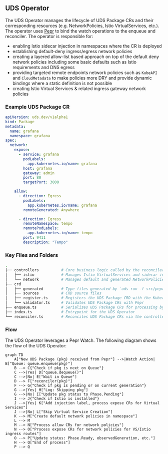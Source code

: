 ## UDS Operator

The UDS Operator manages the lifecycle of UDS Package CRs and their corresponding resources (e.g. NetworkPolicies, Istio VirtualServices, etc.). The operator uses [Pepr](https://pepr.dev) to bind the watch operations to the enqueue and reconciler. The operator is responsible for:

- enabling Istio sidecar injection in namespaces where the CR is deployed
- establishing default-deny ingress/egress network policies
- creating a layered allow-list based approach on top of the default deny network policies including some basic defaults such as Istio requirements and DNS egress
- providing targeted remote endpoints network policies such as `KubeAPI` and `CloudMetadata` to make policies more DRY and provide dynamic bindings where a static definition is not possible
- creating Istio Virtual Services & related ingress gateway network policies

### Example UDS Package CR

```yaml
apiVersion: uds.dev/v1alpha1
kind: Package
metadata:
  name: grafana
  namespace: grafana
spec:
  network:
    expose:
      - service: grafana
        podLabels:
          app.kubernetes.io/name: grafana
        host: grafana
        gateway: admin
        port: 80
        targetPort: 3000

    allow:
      - direction: Egress
        podLabels:
          app.kubernetes.io/name: grafana
        remoteGenerated: Anywhere

      - direction: Egress
        remoteNamespace: tempo
        remotePodLabels:
          app.kubernetes.io/name: tempo
        port: 9411
        description: "Tempo"
```

### Key Files and Folders

```bash
.
├── controllers          # Core business logic called by the reconciler
│   ├── istio            # Manages Istio VirtualServices and sidecar injection for UDS Packages/Namespace
│   └── network          # Manages default and generated NetworkPolicies for UDS Packages/Namespace
├── crd
│   ├── generated        # Type files generated by `uds run -f src/pepr/tasks.yaml gen-crds`
│   ├── sources          # CRD source files
│   ├── register.ts      # Registers the UDS Package CRD with the Kubernetes API
│   └── validator.ts     # Validates UDS Package CRs with Pepr
├── enqueue.ts           # Serializes UDS Package CRs for processing by the reconciler
├── index.ts             # Entrypoint for the UDS Operator
└── reconciler.ts        # Reconciles UDS Package CRs via the controllers
```

### Flow

The UDS Operator leverages a Pepr Watch. The following diagram shows the flow of the UDS Operator:

```mermaid
graph TD
    A["New UDS Package (pkg) received from Pepr"] -->|Watch Action| B["Queue: queue.enqueue(pkg)"]
    B --> C{"Check if pkg is next on Queue"}
    C -->|Yes| D["queue.dequeue()"]
    C -->|No| E["Wait in Queue"]
    D --> F["reconciler(pkg)"]
    F --> G{"Check if pkg is pending or on current generation"}
    G -->|Yes| H["Log: Skipping pkg"]
    G -->|No| I["Update pkg status to Phase.Pending"]
    I --> J{"Check if Istio is installed"}
    J -->|Yes| K["Add injection label, process expose CRs for Virtual Services"]
    J -->|No| L["Skip Virtual Service Creation"]
    K --> M["Create default network policies in namespace"]
    L --> M
    M --> N["Process allow CRs for network policies"]
    N --> O["Process expose CRs for network policies for VS/Istio ingress routes"]
    O --> P["Update status: Phase.Ready, observedGeneration, etc."]
    H --> Q["End of process"]
    P --> Q
```
